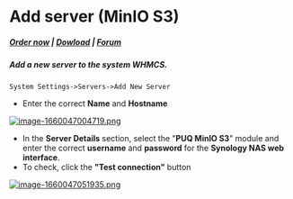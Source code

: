 # Add server (MinIO S3)

#####  [Order now](https://puqcloud.com/index.php?rp=/store/whmcs-module-minio-s3) | [Dowload](https://download.puqcloud.com/WHMCS/servers/PUQ_WHMCS-MinIO-S3/) | [Forum](https://forum.puqcloud.com/viewforum.php?f=3)

##### Add a new server to the system WHMCS.

```
System Settings->Servers->Add New Server
```

- Enter the correct **Name** and **Hostname**

[![image-1660047004719.png](https://doc.puq.info/uploads/images/gallery/2022-08/scaled-1680-/image-1660047004719.png)](https://doc.puq.info/uploads/images/gallery/2022-08/image-1660047004719.png)

- In the **Server Details** section, select the "**PUQ MinIO S3**" module and enter the correct **username** and **password** for the **Synology NAS web interface**.
- To check, click the **"Test connection"** button

[![image-1660047051935.png](https://doc.puq.info/uploads/images/gallery/2022-08/scaled-1680-/image-1660047051935.png)](https://doc.puq.info/uploads/images/gallery/2022-08/image-1660047051935.png)
